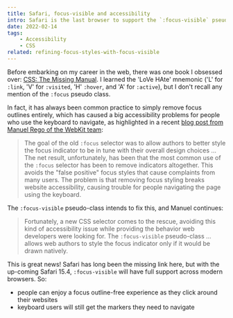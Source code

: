 ```yaml
---
title: Safari, focus-visible and accessibility
intro: Safari is the last browser to support the `:focus-visible` pseudo-class, and with that support comes a huge accessibility win.
date: 2022-02-14
tags:
    - Accessibility
    - CSS
related: refining-focus-styles-with-focus-visible
---
```


Before embarking on my career in the web, there was one book I obsessed over: [CSS: The Missing Manual](https://www.oreilly.com/library/view/css-the-missing/0596526873/). I learned the 'LoVe HAte' mnemonic ('L' for `:link`, 'V' for `:visited`, 'H' `:hover`, and 'A' for `:active`), but I don't recall any mention of the `:focus` pseudo class.

In fact, it has always been common practice to simply remove focus outlines entirely, which has caused a big accessibility problems for people who use the keyboard to navigate, as highlighted in a recent [blog post from Manuel Rego of the WebKit team](https://webkit.org/blog/12179/the-focus-indicated-pseudo-class-focus-visible/):

> The goal of the old `:focus` selector was to allow authors to better style the focus indicator to be in tune with their overall design choices … The net result, unfortunately, has been that the most common use of the `:focus` selector has been to remove indicators altogether. This avoids the "false positive" focus styles that cause complaints from many users. The problem is that removing focus styling breaks website accessibility, causing trouble for people navigating the page using the keyboard.

The `:focus-visible` pseudo-class intends to fix this, and Manuel continues:

> Fortunately, a new CSS selector comes to the rescue, avoiding this kind of accessibility issue while providing the behavior web developers were looking for. The `:focus-visible` pseudo-class … allows web authors to style the focus indicator only if it would be drawn natively.

This is great news! Safari has long been the missing link here, but with the up-coming Safari 15.4, `:focus-visible` will have full support across modern browsers. So:

- people can enjoy a focus outline-free experience as they click around their websites
- keyboard users will still get the markers they need to navigate
